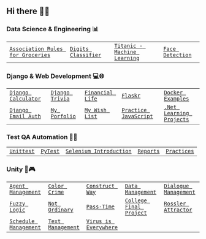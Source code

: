 ## Hi there 👋✨


### Data Science & Engineering 📊
|  |  |  |  |
| :--- | :--- | :--- | :--- |
| [`Association Rules for Groceries`](https://github.com/HumbertoJim/AssociationRulesForGroceries) | [`Digits Classifier`](https://github.com/HumbertoJim/DigitsClassifier) | [`Titanic - Machine Learning`](https://github.com/HumbertoJim/titanic-machine-learning-from-disaster.git) | [`Face Detection`](https://github.com/HumbertoJim/face-detection.git) |


### Django & Web Development 💻🌐
|  |  |  |  |  |
| :--- | :--- | :--- | :--- | :--- |
| [`Django Calculator`](https://github.com/HumbertoJim/Django-Calculator) | [`Django Trivia`](https://github.com/HumbertoJim/Django-Trivia) | [`Financial Life`](https://github.com/HumbertoJim/Financial-Life) | [`Flaskr`](https://github.com/HumbertoJim/flask-tutorial) | [`Docker Examples`](https://github.com/HumbertoJim/PracticeDocker) |
[`Django Email Auth`](https://github.com/HumbertoJim/django-email-authentication) | [`My Porfolio`](https://github.com/HumbertoJim/MyPortfolio) | [`My Wish List`](https://github.com/HumbertoJim/MyWishList) | [`Practice JavaScript`](https://github.com/HumbertoJim/PracticeJavaScript) | [`.Net Learning Projects`](https://github.com/HumbertoJim/Dot-NET-Learning-Projects) |


### Test QA Automation 💽🤖
|  |  |  |  |   |
| :--- | :--- | :--- | :--- | :--- |
| [`Unittest`](https://github.com/HumbertoJim/SeleniumTestQaAutomation/tree/main/unittest_examples) | [`PyTest`](https://github.com/HumbertoJim/SeleniumTestQaAutomation/tree/main/pytest_examples) | [`Selenium Introduction`](https://github.com/HumbertoJim/SeleniumTestQaAutomation/tree/main/selenium_introduction) | [`Reports`](https://github.com/HumbertoJim/SeleniumTestQaAutomation/tree/main/reports) | [`Practices`](https://github.com/HumbertoJim/SeleniumTestQaAutomation/tree/main/practice) |



### Unity 👾🎮
|  |  |  |  |  |
| :--- | :--- | :--- | :--- | :--- |
| [`Agent Management`](https://github.com/HumbertoJim/AgentManagement) | [`Color Crime`](https://gamedevclubucaribe.itch.io/color-crime) | [`Construct Way`](https://gamedevclubucaribe.itch.io/construction-way) | [`Data Management`](https://github.com/HumbertoJim/DataManagement) | [`Dialogue Management`](https://github.com/HumbertoJim/DialogueManagement) |
| [`Fuzzy Logic`](https://github.com/HumbertoJim/FuzzyLogicUnity) | [`Not Ordinary`](https://gamedevclubucaribe.itch.io/not-ordinary) | [`Pass-Time`](https://play.google.com/store/apps/details?id=com.Passtime.Passtime&pli=1) | [`College Final Project`](https://drive.google.com/file/d/1dV1qnHNIbp2-VI_aG3xTncx8WQ8zdvd9/view?pli=1) | [`Rossler Attractor`](https://github.com/HumbertoJim/RosslerAttractor) |
| [`Schedule Management`](https://github.com/HumbertoJim/ScheduleManagement) | [`Text Management`](https://github.com/HumbertoJim/TextManagement) | [`Virus is Everywhere`](https://gamedevclubucaribe.itch.io/virus-everywhere) |  |  |



<!--
**HumbertoJim/humbertojim** is a ✨ _special_ ✨ repository because its `README.md` (this file) appears on your GitHub profile.

Here are some ideas to get you started:

- 🔭 I’m currently working on ...
- 🌱 I’m currently learning ...
- 👯 I’m looking to collaborate on ...
- 🤔 I’m looking for help with ...
- 💬 Ask me about ...
- 📫 How to reach me: ...
- 😄 Pronouns: ...
- ⚡ Fun fact: ...
-->

<!--
## Future sections

### Tiktok Challenges 🌱🏆
|  |  |
| :--- | :--- |
| [`@python4all challenger`](https://github.com/HumbertoJim/TiktokChallenges/tree/main/challengers/python4all) |  |
-->